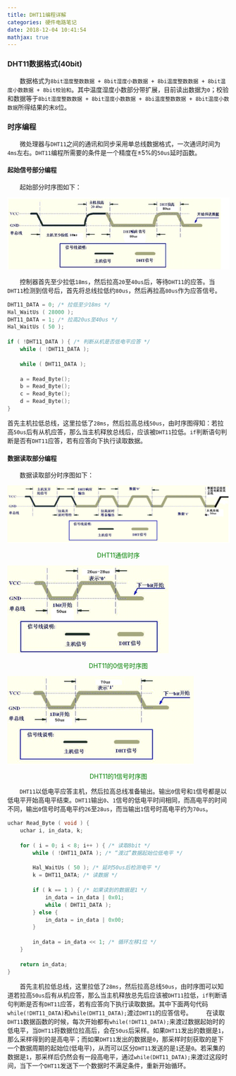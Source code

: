 ```yaml
---
title: DHT11编程详解
categories: 硬件电路笔记
date: 2018-12-04 10:41:54
mathjax: true
---
```

### DHT11数据格式(40bit)

&emsp;&emsp;数据格式为`8bit湿度整数数据 + 8bit湿度小数数据 + 8bi温度整数数据 + 8bit温度小数数据 + 8bit校验和`。其中温度湿度小数部分带扩展，目前读出数据为`0`；校验和数据等于`8bit湿度整数数据 + 8bit湿度小数数据 + 8bi温度整数数据 + 8bit温度小数数据`所得结果的末`8`位。<!--more-->

### 时序编程

&emsp;&emsp;微处理器与`DHT11`之间的通讯和同步采用单总线数据格式，一次通讯时间为`4ms`左右。`DHT11`编程所需要的条件是一个精度在$\pm 5 \%$的`50us`延时函数。

#### 起始信号部分编程

&emsp;&emsp;起始部分时序图如下：

<img src="./DHT11编程详解/1.jpg">

&emsp;&emsp;控制器首先至少拉低`18ms`，然后拉高`20`至`40us`后，等待`DHT11`的应答。当`DHT11`检测到信号后，首先将总线拉低约`80us`，然后再拉高`80us`作为应答信号。

``` cpp
DHT11_DATA = 0; /* 拉低至少18ms */
Hal_WaitUs ( 28000 );
DHT11_DATA = 1; /* 拉高20us至40us */
Hal_WaitUs ( 50 );

if ( !DHT11_DATA ) { /* 判断从机是否低电平应答 */
    while ( !DHT11_DATA );

    while ( DHT11_DATA );

    a = Read_Byte();
    b = Read_Byte();
    c = Read_Byte();
    d = Read_Byte();
}
```

首先主机拉低总线，这里拉低了`28ms`，然后拉高总线`50us`，由时序图得知：若拉高`50us`后有从机应答，那么当主机释放总线后，应该被`DHT11`拉低。`if`判断语句判断是否有`DHT11`应答，若有应答向下执行读取数据。

#### 数据读取部分编程

&emsp;&emsp;数据读取部分时序图如下：

<img src="./DHT11编程详解/2.png">

<p align="center" style="color:green">DHT11通信时序</p>

<img src="./DHT11编程详解/3.png" height="200" width="366">

<p align="center" style="color:green">DHT11的0信号时序图</p>

<img src="./DHT11编程详解/4.png" height="200" width="423">

<p align="center" style="color:green">DHT11的1信号时序图</p>

&emsp;&emsp;`DHT11`以低电平应答主机，然后拉高总线准备输出。输出`0`信号和`1`信号都是以低电平开始高电平结束。`DHT11`输出`0`、`1`信号的低电平时间相同，而高电平的时间不同，输出`0`信号时高电平约`26`至`28us`，而当输出`1`信号时高电平约为`70us`。

``` cpp
uchar Read_Byte ( void ) {
    uchar i, in_data, k;

    for ( i = 0; i < 8; i++ ) { /* 读取8bit */
        while ( !DHT11_DATA ); /* “渡过”数据起始位低电平 */

        Hal_WaitUs ( 50 ); /* 延时50us后检测电平 */
        k = DHT11_DATA; /* 读数据 */

        if ( k == 1 ) { /* 如果读到的数据是1 */
            in_data = in_data | 0x01;
            while ( DHT11_DATA );
        } else {
            in_data = in_data | 0x00;
        }

        in_data = in_data << 1; /* 循环左移1位 */
    }

    return in_data;
}
```

&emsp;&emsp;首先主机拉低总线，这里拉低了`28ms`，然后拉高总线`50us`，由时序图可以知道若拉高`50us`后有从机应答，那么当主机释放总先后应该被`DHT11`拉低，`if`判断语句判断是否有`DHT11`应答，若有应答向下执行读取数据。其中下面两句代码`while(!DHT11_DATA)`和`while(DHT11_DATA);`渡过`DHT11`的应答信号。
&emsp;&emsp;在读取`DHT11`数据函数的时候，每次开始都有`while(!DHT11_DATA);`来渡过数据起始时的低电平，当`DHT11`将数据位拉高后，会在`50us`后采样。如果`DHT11`发出的数据是`1`，那么采样得到的是高电平；而如果`DHT11`发出的数据是`0`，那采样时刻获取的是下一个数据周期的起始位(低电平)，从而可以区分`DHT11`发送的是`1`还是`0`。若采集的数据是`1`，那采样后仍然会有一段高电平，通过`while(DHT11_DATA);`来渡过这段时间，当下一个`DHT11`发送下一个数据时不满足条件，重新开始循环。